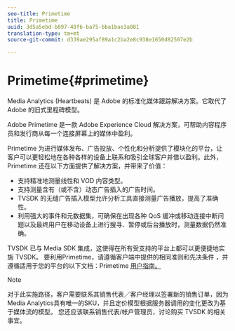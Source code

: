 ```yaml
---
seo-title: Primetime
title: Primetime
uuid: 3d5a5ebd-b897-40f6-ba75-bba1bae3a081
translation-type: tm+mt
source-git-commit: d339ae295af89a1c2ba2e8c938e1650d82507e2b

---
```



# Primetime{#primetime}

Media Analytics (Heartbeats) 是 Adobe 的标准化媒体跟踪解决方案。它取代了 Adobe 的旧式里程碑模型。

Adobe Primetime 是一款 Adobe Experience Cloud 解决方案，可帮助内容程序员和发行商从每一个连接屏幕上的媒体中盈利。

Primetime 为进行媒体发布、广告投放、个性化和分析提供了模块化的平台，让客户可以更轻松地在各种各样的设备上联系和吸引全球客户并借以盈利。此外，Primetime 还在以下方面提供了解决方案，并带来了价值：

* 支持精准地测量线性和 VOD 内容类型。
* 支持测量含有（或不含）动态广告插入的广告时间。
* TVSDK 的无缝广告插入模型允许分析工具直接测量广告播放，提高了准确性。
* 利用强大的事件和元数据集，可确保在出现各种 QoS 缓冲或移动连接中断问题以及最终用户在移动设备上进行搜寻、暂停或后台播放时，测量数据仍然准确。
<!--
* Integrated support for Nielsen DTVR (linear) with ID3 metadata and DCR with CMS metadata.
-->

TVSDK 已与 Media SDK 集成，这使得在所有受支持的平台上都可以更便捷地实施 TVSDK。<!--Primetime also supports the partnership with Nielsen.--> 要利用Primetime，请遵循客户端中提供的相同准则和先决条件 [](/help/intro-to-ava/implementation-paths/client-side-path.md) ，并遵循适用于您的平台的以下文档：Primetime [用户指南。](https://helpx.adobe.com/primetime/user-guide.html)

>[!NOTE]
>
>对于此实施路径，客户需要联系其销售代表／客户经理以签署新的销售订单，因为Media Analytics具有唯一的SKU，并且定价模型根据服务器调用的变化更改为基于媒体流的模型。 您还应该联系销售代表/帐户管理员，讨论购买 TVSDK 的相关事宜。
